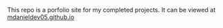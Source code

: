 This repo is a porfolio site for my completed projects. It can be viewed at [mdanieldev05.github.io](https://mdanieldev05.github.io/)